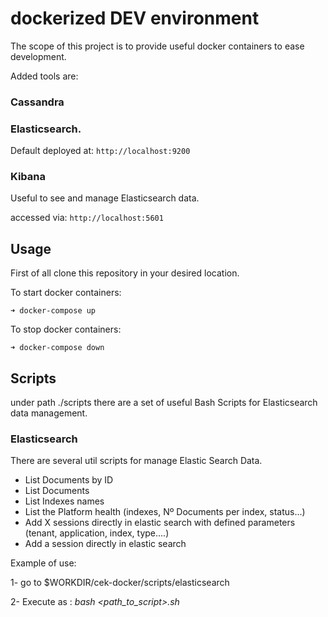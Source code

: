 # dockerized DEV environment

The scope of this project is to provide useful docker containers to ease development.

Added tools are:

### Cassandra


### Elasticsearch.

Default deployed at: `http://localhost:9200`


### Kibana

Useful to see and manage Elasticsearch data.

accessed via: `http://localhost:5601`


## Usage

First of all clone this repository in your desired location.

To start docker containers:
```console
➜ docker-compose up
```

To stop docker containers:
```console
➜ docker-compose down
```

## Scripts
under path ./scripts there are a set of useful Bash Scripts for Elasticsearch data management.

### Elasticsearch

There are several util scripts for manage Elastic Search Data.
- List Documents by ID
- List Documents
- List Indexes names
- List the Platform health (indexes, Nº Documents per index, status...)
- Add X sessions directly in elastic search with defined parameters (tenant, application, index, type....)
- Add a session directly in elastic search

Example of use:

1- go to $WORKDIR/cek-docker/scripts/elasticsearch

2- Execute as : *bash <path_to_script>.sh*